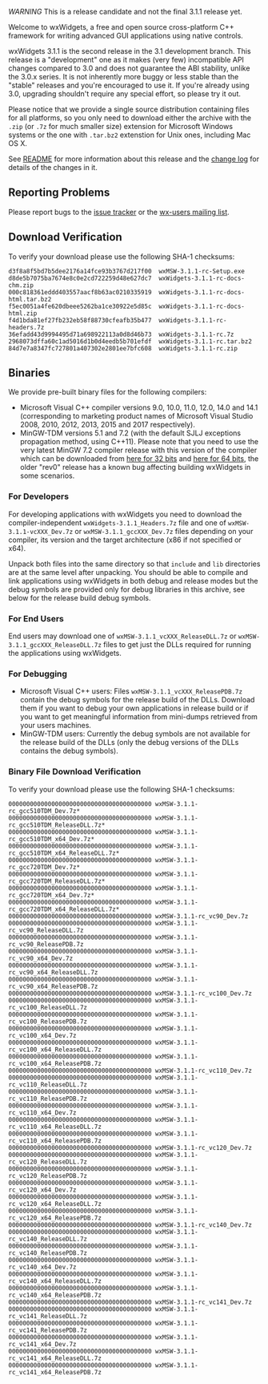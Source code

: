 *WARNING* This is a release candidate and not the final 3.1.1 release yet.

Welcome to wxWidgets, a free and open source cross-platform C++ framework for writing advanced GUI applications using native controls.

wxWidgets 3.1.1 is the second release in the 3.1 development branch. This release is a "development" one as it makes (very few) incompatible API changes compared to 3.0 and does not guarantee the ABI stability, unlike the 3.0.x series. It is not inherently more buggy or less stable than the "stable" releases and you're encouraged to use it. If you're already using 3.0, upgrading shouldn't require any special effort, so please try it out.

Please notice that we provide a single source distribution containing files for all platforms, so you only need to download either the archive with the `.zip` (or `.7z` for much smaller size) extension for Microsoft Windows systems or the one with `.tar.bz2` extenstion for Unix ones, including Mac OS X.

See [README](https://raw.githubusercontent.com/wxWidgets/wxWidgets/v3.1.1-rc/docs/readme.txt) for more information about this release and the [change log](https://raw.githubusercontent.com/wxWidgets/wxWidgets/v3.1.1-rc/docs/changes.txt) for details of the changes in it.

## Reporting Problems

Please report bugs to the [issue tracker](https://trac.wxwidgets.org/newticket) or the [wx-users mailing list](http://groups.google.com/group/wx-users).

## Download Verification

To verify your download please use the following SHA-1 checksums:

    d3f8a8f5bd7b5dee2176a14fce93b3767d217f00  wxMSW-3.1.1-rc-Setup.exe
    d8de5b7075ba7674e8c0e2cd722259d48e627dc7  wxWidgets-3.1.1-rc-docs-chm.zip
    000c818361eddd403557aacf8b63ac0210335919  wxWidgets-3.1.1-rc-docs-html.tar.bz2
    f5ec0051a4fe620dbeee5262ba1ce30922e5d85c  wxWidgets-3.1.1-rc-docs-html.zip
    f4d1bda81ef27fb232eb58f88730cfeafb35b477  wxWidgets-3.1.1-rc-headers.7z
    36efadd43d9994495d71a698922113a0d8d46b73  wxWidgets-3.1.1-rc.7z
    2968073dffa60c1ad5016d1b0d4eedb5b701efdf  wxWidgets-3.1.1-rc.tar.bz2
    84d7e7a8347fc727801a407302e2801ee7bfc608  wxWidgets-3.1.1-rc.zip

## Binaries

We provide pre-built binary files for the following compilers:

* Microsoft Visual C++ compiler versions 9.0, 10.0, 11.0, 12.0, 14.0 and 14.1 (corresponding to marketing product names of Microsoft Visual Studio 2008, 2010, 2012, 2013, 2015 and 2017 respectively).
* MinGW-TDM versions 5.1 and 7.2 (with the default SJLJ exceptions propagation method, using C++11). Please note that you need to use the very latest MinGW 7.2 compiler release with this version of the compiler which can be downloaded from [here for 32 bits](https://sourceforge.net/projects/mingw-w64/files/Toolchains%20targetting%20Win32/Personal%20Builds/mingw-builds/7.2.0/threads-win32/sjlj/i686-7.2.0-release-win32-sjlj-rt_v5-rev1.7z/download) and [here for 64 bits](https://sourceforge.net/projects/mingw-w64/files/Toolchains%20targetting%20Win64/Personal%20Builds/mingw-builds/7.2.0/threads-win32/seh/x86_64-7.2.0-release-win32-seh-rt_v5-rev1.7z/download), the older "rev0" release has a known bug affecting building wxWidgets in some scenarios.

### For Developers

For developing applications with wxWidgets you need to download the compiler-independent `wxWidgets-3.1.1_Headers.7z` file and one of `wxMSW-3.1.1-vcXXX_Dev.7z` or `wxMSW-3.1.1_gccXXX_Dev.7z` files depending on your compiler, its version and the target architecture (x86 if not specified or x64).

Unpack both files into the same directory so that `include` and `lib` directories are at the same level after unpacking. You should be able to compile and link applications using wxWidgets in both debug and release modes but the debug symbols are provided only for debug libraries in this archive, see below for the release build debug symbols.

### For End Users

End users may download one of `wxMSW-3.1.1_vcXXX_ReleaseDLL.7z` or `wxMSW-3.1.1_gccXXX_ReleaseDLL.7z` files to get just the DLLs required for running the applications using wxWidgets.

### For Debugging

* Microsoft Visual C++ users: Files `wxMSW-3.1.1_vcXXX_ReleasePDB.7z` contain the debug symbols for the release build of the DLLs. Download them if you want to debug your own applications in release build or if you want to get meaningful information from mini-dumps retrieved from your users machines.
* MinGW-TDM users: Currently the debug symbols are not available for the release build of the DLLs (only the debug versions of the DLLs contains the debug
  symbols).

### Binary File Download Verification

To verify your download please use the following SHA-1 checksums:

    0000000000000000000000000000000000000000 wxMSW-3.1.1-rc_gcc510TDM_Dev.7z*
    0000000000000000000000000000000000000000 wxMSW-3.1.1-rc_gcc510TDM_ReleaseDLL.7z*
    0000000000000000000000000000000000000000 wxMSW-3.1.1-rc_gcc510TDM_x64_Dev.7z*
    0000000000000000000000000000000000000000 wxMSW-3.1.1-rc_gcc510TDM_x64_ReleaseDLL.7z*
    0000000000000000000000000000000000000000 wxMSW-3.1.1-rc_gcc720TDM_Dev.7z*
    0000000000000000000000000000000000000000 wxMSW-3.1.1-rc_gcc720TDM_ReleaseDLL.7z*
    0000000000000000000000000000000000000000 wxMSW-3.1.1-rc_gcc720TDM_x64_Dev.7z*
    0000000000000000000000000000000000000000 wxMSW-3.1.1-rc_gcc720TDM_x64_ReleaseDLL.7z*
    0000000000000000000000000000000000000000 wxMSW-3.1.1-rc_vc90_Dev.7z
    0000000000000000000000000000000000000000 wxMSW-3.1.1-rc_vc90_ReleaseDLL.7z
    0000000000000000000000000000000000000000 wxMSW-3.1.1-rc_vc90_ReleasePDB.7z
    0000000000000000000000000000000000000000 wxMSW-3.1.1-rc_vc90_x64_Dev.7z
    0000000000000000000000000000000000000000 wxMSW-3.1.1-rc_vc90_x64_ReleaseDLL.7z
    0000000000000000000000000000000000000000 wxMSW-3.1.1-rc_vc90_x64_ReleasePDB.7z
    0000000000000000000000000000000000000000 wxMSW-3.1.1-rc_vc100_Dev.7z
    0000000000000000000000000000000000000000 wxMSW-3.1.1-rc_vc100_ReleaseDLL.7z
    0000000000000000000000000000000000000000 wxMSW-3.1.1-rc_vc100_ReleasePDB.7z
    0000000000000000000000000000000000000000 wxMSW-3.1.1-rc_vc100_x64_Dev.7z
    0000000000000000000000000000000000000000 wxMSW-3.1.1-rc_vc100_x64_ReleaseDLL.7z
    0000000000000000000000000000000000000000 wxMSW-3.1.1-rc_vc100_x64_ReleasePDB.7z
    0000000000000000000000000000000000000000 wxMSW-3.1.1-rc_vc110_Dev.7z
    0000000000000000000000000000000000000000 wxMSW-3.1.1-rc_vc110_ReleaseDLL.7z
    0000000000000000000000000000000000000000 wxMSW-3.1.1-rc_vc110_ReleasePDB.7z
    0000000000000000000000000000000000000000 wxMSW-3.1.1-rc_vc110_x64_Dev.7z
    0000000000000000000000000000000000000000 wxMSW-3.1.1-rc_vc110_x64_ReleaseDLL.7z
    0000000000000000000000000000000000000000 wxMSW-3.1.1-rc_vc110_x64_ReleasePDB.7z
    0000000000000000000000000000000000000000 wxMSW-3.1.1-rc_vc120_Dev.7z
    0000000000000000000000000000000000000000 wxMSW-3.1.1-rc_vc120_ReleaseDLL.7z
    0000000000000000000000000000000000000000 wxMSW-3.1.1-rc_vc120_ReleasePDB.7z
    0000000000000000000000000000000000000000 wxMSW-3.1.1-rc_vc120_x64_Dev.7z
    0000000000000000000000000000000000000000 wxMSW-3.1.1-rc_vc120_x64_ReleaseDLL.7z
    0000000000000000000000000000000000000000 wxMSW-3.1.1-rc_vc120_x64_ReleasePDB.7z
    0000000000000000000000000000000000000000 wxMSW-3.1.1-rc_vc140_Dev.7z
    0000000000000000000000000000000000000000 wxMSW-3.1.1-rc_vc140_ReleaseDLL.7z
    0000000000000000000000000000000000000000 wxMSW-3.1.1-rc_vc140_ReleasePDB.7z
    0000000000000000000000000000000000000000 wxMSW-3.1.1-rc_vc140_x64_Dev.7z
    0000000000000000000000000000000000000000 wxMSW-3.1.1-rc_vc140_x64_ReleaseDLL.7z
    0000000000000000000000000000000000000000 wxMSW-3.1.1-rc_vc140_x64_ReleasePDB.7z
    0000000000000000000000000000000000000000 wxMSW-3.1.1-rc_vc141_Dev.7z
    0000000000000000000000000000000000000000 wxMSW-3.1.1-rc_vc141_ReleaseDLL.7z
    0000000000000000000000000000000000000000 wxMSW-3.1.1-rc_vc141_ReleasePDB.7z
    0000000000000000000000000000000000000000 wxMSW-3.1.1-rc_vc141_x64_Dev.7z
    0000000000000000000000000000000000000000 wxMSW-3.1.1-rc_vc141_x64_ReleaseDLL.7z
    0000000000000000000000000000000000000000 wxMSW-3.1.1-rc_vc141_x64_ReleasePDB.7z
